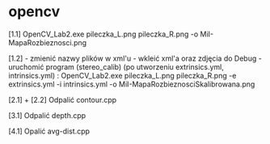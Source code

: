 # opencv

[1.1] OpenCV_Lab2.exe pileczka_L.png pileczka_R.png -o MiI-MapaRozbieznosci.png

[1.2] - zmienić nazwy plików w xml'u
      - wkleić xml'a oraz zdjęcia do Debug
      - uruchomić program (stereo_calib)
        (po utworzeniu extrinsics.yml, intrinsics.yml) : OpenCV_Lab2.exe pileczka_L.png pileczka_R.png -e extrinsics.yml -i intrinsics.yml         -o  MiI-MapaRozbieznosciSkalibrowana.png

[2.1] + [2.2] Odpalić contour.cpp

[3.1] Odpalić depth.cpp

[4.1] Opalić avg-dist.cpp
